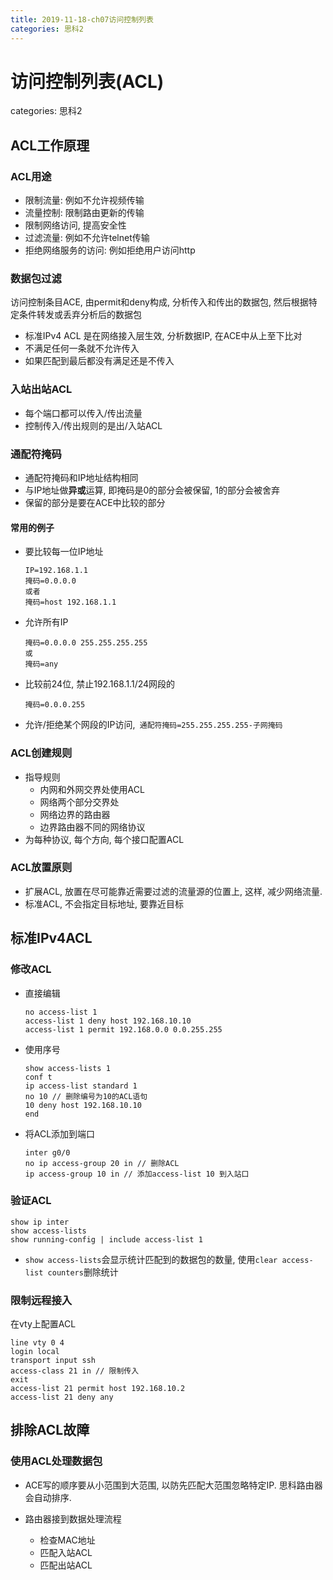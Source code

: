 ```yaml
---
title: 2019-11-18-ch07访问控制列表
categories: 思科2
---
```

# 访问控制列表(ACL)
categories: 思科2
## ACL工作原理

### ACL用途

* 限制流量: 例如不允许视频传输
* 流量控制: 限制路由更新的传输
* 限制网络访问, 提高安全性
* 过滤流量: 例如不允许telnet传输
* 拒绝网络服务的访问: 例如拒绝用户访问http

### 数据包过滤

 访问控制条目ACE, 由permit和deny构成, 分析传入和传出的数据包, 然后根据特定条件转发或丢弃分析后的数据包 

* 标准IPv4 ACL 是在网络接入层生效, 分析数据IP, 在ACE中从上至下比对
* 不满足任何一条就不允许传入
* 如果匹配到最后都没有满足还是不传入

### 入站出站ACL

* 每个端口都可以传入/传出流量
* 控制传入/传出规则的是出/入站ACL

### 通配符掩码

* 通配符掩码和IP地址结构相同
* 与IP地址做**异或**运算, 即掩码是0的部分会被保留, 1的部分会被舍弃
* 保留的部分是要在ACE中比较的部分

#### 常用的例子

* 要比较每一位IP地址

  ```
  IP=192.168.1.1
  掩码=0.0.0.0
  或者
  掩码=host 192.168.1.1
  ```

* 允许所有IP

  ```
  掩码=0.0.0.0 255.255.255.255
  或
  掩码=any
  ```

  

* 比较前24位, 禁止192.168.1.1/24网段的

  ```
  掩码=0.0.0.255
  ```

* 允许/拒绝某个网段的IP访问,` 通配符掩码=255.255.255.255-子网掩码`

### ACL创建规则

* 指导规则
  * 内网和外网交界处使用ACL
  * 网络两个部分交界处
  * 网络边界的路由器
  * 边界路由器不同的网络协议
* 为每种协议, 每个方向, 每个接口配置ACL

### ACL放置原则

* 扩展ACL,  放置在尽可能靠近需要过滤的流量源的位置上, 这样, 减少网络流量.
* 标准ACL, 不会指定目标地址, 要靠近目标

## 标准IPv4ACL

### 修改ACL

* 直接编辑

    ```
    no access-list 1
    access-list 1 deny host 192.168.10.10
    access-list 1 permit 192.168.0.0 0.0.255.255
    ```

* 使用序号

  ```
  show access-lists 1
  conf t
  ip access-list standard 1
  no 10 // 删除编号为10的ACL语句
  10 deny host 192.168.10.10
  end
  ```

* 将ACL添加到端口

  ```
  inter g0/0
  no ip access-group 20 in // 删除ACL
  ip access-group 10 in // 添加access-list 10 到入站口
  
  ```

  

### 验证ACL

```
show ip inter 
show access-lists
show running-config | include access-list 1
```

* `show access-lists`会显示统计匹配到的数据包的数量, 使用` clear access-list counters `删除统计

### 限制远程接入

在vty上配置ACL

```
line vty 0 4
login local
transport input ssh
access-class 21 in // 限制传入
exit
access-list 21 permit host 192.168.10.2
access-list 21 deny any
```

## 排除ACL故障

### 使用ACL处理数据包

* ACE写的顺序要从小范围到大范围, 以防先匹配大范围忽略特定IP. 思科路由器会自动排序.

* 路由器接到数据处理流程

  * 检查MAC地址
  * 匹配入站ACL
  * 匹配出站ACL

  